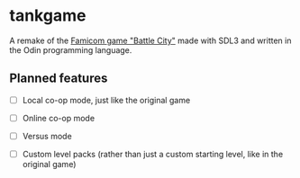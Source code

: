 # tankgame
A remake of the [Famicom game "Battle City"](https://en.wikipedia.org/wiki/Battle_City) made with SDL3 and written in the Odin programming language.

## Planned features
- [ ] Local co-op mode, just like the original game
- [ ] Online co-op mode
- [ ] Versus mode
- [ ] Custom level packs (rather than just a custom starting level, like in the original game)

